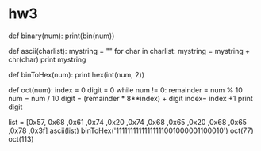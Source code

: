 # hw3
def binary(num):
    print(bin(num))


def ascii(charlist):
    mystring = ""
    for char in charlist:
        mystring = mystring + chr(char)
    print mystring

def binToHex(num):
    print hex(int(num, 2))

def oct(num):
    index = 0
    digit = 0
    while num != 0:
        remainder = num % 10 
        num = num / 10
        digit = (remainder * 8**index) + digit
        index= index +1
    print digit
    
list = [0x57, 0x68 ,0x61 ,0x74 ,0x20 ,0x74 ,0x68 ,0x65 ,0x20 ,0x68 ,0x65 ,0x78 ,0x3f]
ascii(list)
binToHex('11111111111111111001000001100010')
oct(77)
oct(113)
